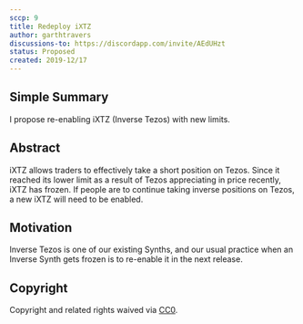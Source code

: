 ```yaml
---
sccp: 9
title: Redeploy iXTZ
author: garthtravers
discussions-to: https://discordapp.com/invite/AEdUHzt
status: Proposed
created: 2019-12/17
---
```


## Simple Summary
I propose re-enabling iXTZ (Inverse Tezos) with new limits. 

## Abstract
iXTZ allows traders to effectively take a short position on Tezos. Since it reached its lower limit as a result of Tezos appreciating in price recently, iXTZ has frozen. If people are to continue taking inverse positions on Tezos, a new iXTZ will need to be enabled. 

## Motivation
Inverse Tezos is one of our existing Synths, and our usual practice when an Inverse Synth gets frozen is to re-enable it in the next release. 

## Copyright
Copyright and related rights waived via [CC0](https://creativecommons.org/publicdomain/zero/1.0/).
